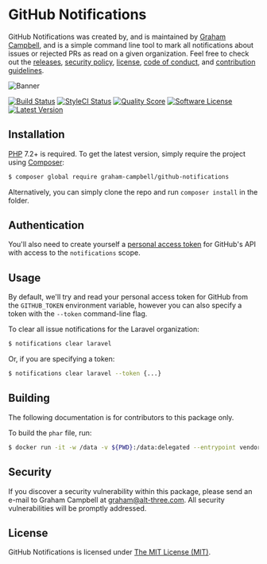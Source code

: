 GitHub Notifications
====================

GitHub Notifications was created by, and is maintained by [Graham Campbell](https://github.com/GrahamCampbell), and is a simple command line tool to mark all notifications about issues or rejected PRs as read on a given organization. Feel free to check out the [releases](https://github.com/GrahamCampbell/GitHub-Notifications/releases), [security policy](https://github.com/GrahamCampbell/GitHub-Notifications/security/policy), [license](LICENSE), [code of conduct](.github/CODE_OF_CONDUCT.md), and [contribution guidelines](.github/CONTRIBUTING.md).

![Banner](https://user-images.githubusercontent.com/2829600/71477091-0f3c7780-27e0-11ea-88f6-077601e11046.png)

<a href="https://github.com/GrahamCampbell/GitHub-Notifications/actions?query=workflow%3ATests"><img src="https://github.com/GrahamCampbell/GitHub-Notifications/workflows/Tests/badge.svg" alt="Build Status"></img></a>
<a href="https://styleci.io/repos/124759574"><img src="https://styleci.io/repos/124759574/shield" alt="StyleCI Status"></img></a>
<a href="https://scrutinizer-ci.com/g/GrahamCampbell/GitHub-Notifications"><img src="https://img.shields.io/scrutinizer/g/GrahamCampbell/GitHub-Notifications.svg?style=flat-square" alt="Quality Score"></img></a>
<a href="LICENSE"><img src="https://img.shields.io/badge/license-MIT-brightgreen.svg?style=flat-square" alt="Software License"></img></a>
<a href="https://github.com/GrahamCampbell/GitHub-Notifications/releases"><img src="https://img.shields.io/github/release/GrahamCampbell/GitHub-Notifications.svg?style=flat-square" alt="Latest Version"></img></a>
</p>


## Installation

[PHP](https://php.net) 7.2+ is required. To get the latest version, simply require the project using [Composer](https://getcomposer.org):

```bash
$ composer global require graham-campbell/github-notifications
```

Alternatively, you can simply clone the repo and run `composer install` in the folder.


## Authentication

You'll also need to create yourself a [personal access token](https://github.com/settings/tokens) for GitHub's API with access to the `notifications` scope. 

## Usage

By default, we'll try and read your personal access token for GitHub from the `GITHUB_TOKEN` environment variable, however you can also specify a token with the `--token` command-line flag.

To clear all issue notifications for the Laravel organization:

```bash
$ notifications clear laravel
```

Or, if you are specifying a token:

```bash
$ notifications clear laravel --token {...}
```


## Building

The following documentation is for contributors to this package only.

To build the `phar` file, run:

```bash
$ docker run -it -w /data -v ${PWD}:/data:delegated --entrypoint vendor/bin/box --rm registry.gitlab.com/grahamcampbell/php:7.4-base compile
```


## Security

If you discover a security vulnerability within this package, please send an e-mail to Graham Campbell at graham@alt-three.com. All security vulnerabilities will be promptly addressed.


## License

GitHub Notifications is licensed under [The MIT License (MIT)](LICENSE).
